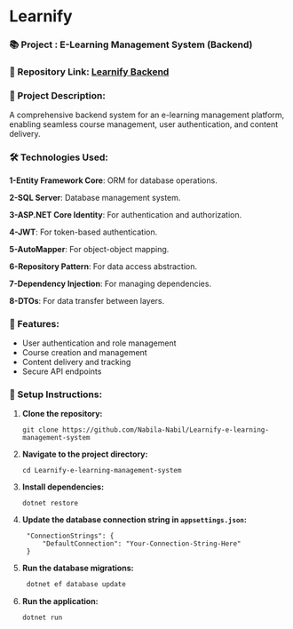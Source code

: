 # Learnify #

### 📚 Project :  E-Learning Management System (Backend)

### 📂 Repository Link: [Learnify Backend](https://github.com/Nabila-Nabil/Learnify-backend-E-Learning-Management-System-api)

### 📜 Project Description:
A comprehensive backend system for an e-learning management platform, enabling seamless course management, user authentication, and content delivery.

### 🛠 Technologies Used:
**1-Entity Framework Core**: ORM for database operations.

**2-SQL Server**: Database management system.

**3-ASP.NET Core Identity**: For authentication and authorization.

**4-JWT**: For token-based authentication.

**5-AutoMapper**: For object-object mapping.

**6-Repository Pattern**: For data access abstraction.

**7-Dependency Injection**: For managing dependencies.

**8-DTOs**: For data transfer between layers.


### 🌟 Features: 
- User authentication and role management
- Course creation and management
- Content delivery and tracking
- Secure API endpoints

### 🚀 Setup Instructions:
1. **Clone the repository:**
 
   `
    git clone https://github.com/Nabila-Nabil/Learnify-e-learning-management-system
    `

2. **Navigate to the project directory:**

    `
    cd Learnify-e-learning-management-system
    `

3. **Install dependencies:**
   
    `
    dotnet restore
    `

4. **Update the database connection string in `appsettings.json`:**
   
   ```
    "ConnectionStrings": {
        "DefaultConnection": "Your-Connection-String-Here"
    }
    ```

5. **Run the database migrations:**
   
   ```bash
    dotnet ef database update
    ```
6. **Run the application:**
  
    ```bash
    dotnet run
    ```

